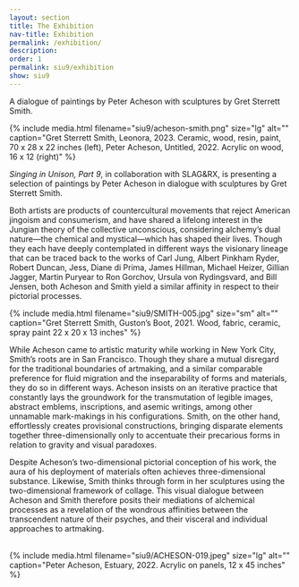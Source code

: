 ```yaml
---
layout: section
title: The Exhibition
nav-title: Exhibition
permalink: /exhibition/
description:
order: 1
permalink: siu9/exhibition
show: siu9
---
```


<div class="margin-bottom-3 font-sans-lg tablet-lg:font-sans-xl line-height-sans-2 text-light"><p>A dialogue of paintings by Peter Acheson with sculptures by Gret Sterrett Smith.</p></div>

{% include media.html filename="siu9/acheson-smith.png" size="lg" alt="" caption="Gret Sterrett Smith, ​​Leonora, 2023. Ceramic, wood, resin, paint, 70 x 28 x 22 inches (left), Peter Acheson, Untitled, 2022. Acrylic on wood, 16 x 12 (right)" %}

_Singing in Unison, Part 9_, in collaboration with SLAG&RX, is presenting a selection of paintings by Peter Acheson in dialogue with sculptures by Gret Sterrett Smith.

Both artists are products of countercultural movements that reject American jingoism and consumerism, and have shared a lifelong interest in the Jungian theory of the collective unconscious, considering alchemy’s dual nature—the chemical and mystical—which has shaped their lives. Though they each have deeply contemplated in different ways the visionary lineage that can be traced back to the works of Carl Jung, Albert Pinkham Ryder, Robert Duncan, Jess, Diane di Prima, James Hillman, Michael Heizer, Gillian Jagger, Martin Puryear to Ron Gorchov, Ursula von Rydingsvard, and Bill Jensen, both Acheson and Smith yield a similar affinity in respect to their pictorial processes.

{% include media.html filename="siu9/SMITH-005.jpg" size="sm" alt="" caption="Gret Sterrett Smith, Guston’s Boot, 2021. Wood, fabric, ceramic, spray paint 22 x 20 x 13 inches" %}

While Acheson came to artistic maturity while working in New York City, Smith’s roots are in San Francisco. Though they share a mutual disregard for the traditional boundaries of artmaking, and a similar comparable preference for fluid migration and the inseparability of forms and materials, they do so in different ways. Acheson insists on an iterative practice that constantly lays the groundwork for the transmutation of legible images, abstract emblems, inscriptions, and asemic writings, among other unnamable mark-makings in his configurations. Smith, on the other hand, effortlessly creates provisional constructions, bringing disparate elements together three-dimensionally only to accentuate their precarious forms in relation to gravity and visual paradoxes.

Despite Acheson’s two-dimensional pictorial conception of his work, the aura of his deployment of materials often achieves three-dimensional substance. Likewise, Smith thinks through form in her sculptures using the two-dimensional framework of collage. This visual dialogue between Acheson and Smith therefore posits their mediations of alchemical processes as a revelation of the wondrous affinities between the transcendent nature of their psyches, and their visceral and individual approaches to artmaking.<br/><br/>

{% include media.html filename="siu9/ACHESON-019.jpeg" size="lg" alt="" caption="Peter Acheson, Estuary, 2022.  Acrylic on panels, 12 x 45 inches" %}
